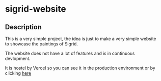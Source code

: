 # sigrid-website

## Description

This is a very simple project, the idea is just to make a very simple website to showcase the paintings of Sigrid. 

The website does not have a lot of features and is in continuous devlopment.

It is hostel by Vercel so you can see it in the production environment or by clicking [here](https://sigrid-website.vercel.app/)
